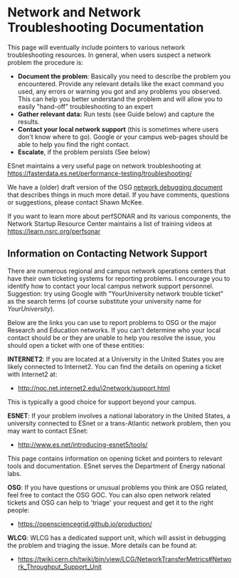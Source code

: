 <span class="twiki-macro LINKCSS"></span>

<span class="twiki-macro SPACEOUT">Network  and Network Troubleshooting Documentation</span>
============================================================================================


<span class="twiki-macro STARTINCLUDE"></span> This page will eventually include pointers to various network troubleshooting resources. In general, when users suspect a network problem the procedure is:

-   **Document the problem**: Basically you need to describe the problem you encountered. Provide any relevant details like the exact command you used, any errors or warning you got and any problems you observed. This can help you better understand the problem and will allow you to easily "hand-off" troubleshooting to an expert
-   **Gather relevant data:** Run tests (see Guide below) and capture the results.
-   **Contact your local network support** (this is sometimes where users don't know where to go). Google or your campus web-pages should be able to help you find the right contact.
-   **Escalate**, if the problem persists (See below)

ESnet maintains a very useful page on network troubleshooting at <https://fasterdata.es.net/performance-testing/troubleshooting/>

We have a (older) draft version of the OSG [network debugging document](network-troubleshooting/osg-debugging-document) that describes things in much more detail. If you have comments, questions or suggestions, please contact Shawn McKee.

If you want to learn more about perfSONAR and its various components, the Network Startup Resource Center maintains a list of training videos at <https://learn.nsrc.org/perfsonar>

Information on Contacting Network Support
-----------------------------------------

There are numerous regional and campus network operations centers that have their own ticketing systems for reporting problems. I encourage you to identify how to contact your local campus network support personnel. Suggestion: try using Google with "YourUniversity network trouble ticket" as the search terms (of course substitute your university name for *YourUniversity*).

Below are the links you can use to report problems to OSG or the major Research and Education networks. If you can't determine who your local contact should be or they are unable to help you resolve the issue, you should open a ticket with one of these entities:

**INTERNET2**: If you are located at a University in the United States you are likely connected to Internet2. You can find the details on opening a ticket with Internet2 at:

-   <http://noc.net.internet2.edu/i2network/support.html>

This is typically a good choice for support beyond your campus.

**ESNET**: If your problem involves a national laboratory in the United States, a university connected to ESnet or a trans-Atlantic network problem, then you may want to contact ESnet:

-   <http://www.es.net/introducing-esnet5/tools/>

This page contains information on opening ticket and pointers to relevant tools and documentation. ESnet serves the Department of Energy national labs.

**OSG**: If you have questions or unusual problems you think are OSG related, feel free to contact the OSG GOC. You can also open network related tickets and OSG can help to 'triage' your request and get it to the right people: 

-   <https://opensciencegrid.github.io/production/>

**WLCG**: WLCG has a dedicated support unit, which will assist in debugging the problem and triaging the issue. More details can be found at:
- https://twiki.cern.ch/twiki/bin/view/LCG/NetworkTransferMetrics#Network_Throughput_Support_Unit
